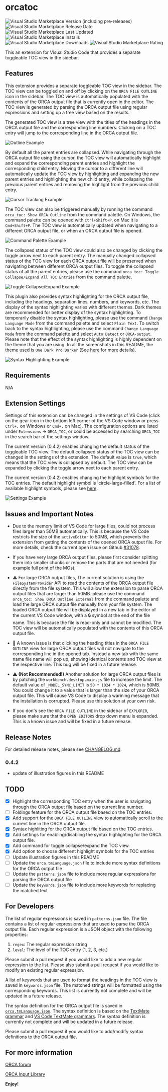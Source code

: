 # orcatoc

![Visual Studio Marketplace Version (including pre-releases)](https://img.shields.io/visual-studio-marketplace/v/LiqunKang.orcatoc)
![Visual Studio Marketplace Release Date](https://img.shields.io/visual-studio-marketplace/release-date/LiqunKang.orcatoc)
![Visual Studio Marketplace Last Updated](https://img.shields.io/visual-studio-marketplace/last-updated/LiqunKang.orcatoc)
![Visual Studio Marketplace Installs](https://img.shields.io/visual-studio-marketplace/i/LiqunKang.orcatoc)
![Visual Studio Marketplace Downloads](https://img.shields.io/visual-studio-marketplace/d/LiqunKang.orcatoc)
![Visual Studio Marketplace Rating](https://img.shields.io/visual-studio-marketplace/r/LiqunKang.orcatoc)

This an extension for Visual Studio Code that provides a separate toggleable TOC view in the sidebar.

## Features

This extension provides a separate toggleable TOC view in the sidebar. The TOC view can be toggled on and off by clicking on the `ORCA FILE OUTLINE` icon in the sidebar. The TOC view is automatically populated with the contents of the ORCA output file that is currently open in the editor. The TOC view is generated by parsing the ORCA output file using regular expressions and setting up a tree view based on the results.

The generated TOC view is a tree view with the titles of the headings in the ORCA output file and the corresponding line numbers. Clicking on a TOC entry will jump to the corresponding line in the ORCA output file.

![Outline Example](images/outline_example.png)

By default all the parent entries are collapsed. While navigating through the ORCA output file using the cursor, the TOC view will automatically highlight and expand the corresponding parent entries and highlight the corresponding child entry. Moving the cursor to a different line will automatically update the TOC view by highlighting and expanding the new parent entries and highlighting the new child entry, while collapsing the previous parent entries and removing the highlight from the previous child entry.

![Cursor Tracking Example](images/cursor_tracking_example.png)

The TOC view can also be triggered manually by running the command `orca_toc: Show ORCA Outline` from the command palette. On Windows, the command palette can be opened with `Ctrl+Shift+P`, on Mac it is `Cmd+Shift+P`. The TOC view is automatically updated when navigating to a different ORCA output file, or when an ORCA output file is opened.

![Command Palette Example](images/command_palette_example.png)

The collapsed status of the TOC view could also be changed by clicking the toggle arrow next to each parent entry. The manually changed collapsed status of the TOC view for each ORCA output file will be preserved when navigating between different ORCA output files. To toggle the collapsed status of all the parent entries, please use the command `orca_toc: Toggle Collapse/Expand All TOC Entries` from the command palette.

![Toggle Collapse/Expand Example](images/toggle_collapse_expand_example.png)

This plugin also provides syntax highlighting for the ORCA output file, including the headings, separation lines, numbers, and keywords, etc. The display of the syntax highlighting varies with different themes. Dark themes are recommended for better display of the syntax highlighting. To temporarily disable the syntax highlighting, please use the command `Change Language Mode` from the command palette and select `Plain Text`. To switch back to the syntax highlighting, please use the command `Change Language Mode` from the command palette and select `Auto Detect` or `ORCA-output`. Please note that the effect of the syntax highlighting is highly dependent on the theme that you are using. In all the screenshots in this README, the theme used is `One Dark Pro Darker` (See [here](https://marketplace.visualstudio.com/items?itemName=zhuangtongfa.Material-theme) for more details).

![Syntax Highlighting Example](images/syntax_highlighting_example.png)

## Requirements

N/A

## Extension Settings

Settings of this extension can be changed in the settings of VS Code (click on the gear icon in the bottom left corner of the VS Code window or press `Ctrl+,` on Windows or `Cmd+,` on Mac). The configuration options are listed under `Extensions` -> `ORCA_TOC`, or could be accessed by searching `ORCA_TOC` in the search bar of the settings window.

The current version (0.4.2) enables changing the default status of the toggleable TOC view. The default collapsed status of the TOC view can be changed in the settings of the extension. The default value is `true`, which means that the TOC view is collapsed by default. The TOC view can be expanded by clicking the toggle arrow next to each parent entry.

The current version (0.4.2) enables changing the highlight symbols for the TOC entries. The default highlight symbol is 'circle-large-filled'.
For a list of available highlight symbols, please see [here](https://code.visualstudio.com/api/references/icons-in-labels#icon-listing).

![Settings Example](images/settings_example.png)

## Issues and Important Notes

- Due to the memory limit of VS Code for large files, could not process files larger than 50MB automatically. This is because the VS Code restricts the size of the `activeEditor` to 50MB, which prevents the extension from getting the contents of the opened ORCA output file. For more details, check the current open issue on Github [#31078](https://github.com/Microsoft/vscode/issues/31078).

- If you have very large ORCA output files, please first consider splitting them into smaller chunks or remove the parts that are not needed (for example full print of the MOs).

- :warning: For large ORCA output files, The current solution is using the `FileSystemProvider` API to read the contents of the ORCA output file directly from the file system. This will allow the extension to parse ORCA output files that are larger than 50MB.  please use the command `orca_toc: Show ORCA Outline External` from the command palette and load the large ORCA output file manually from your file system. The loaded ORCA output file will be displayed in a new tab in the editor of the current VS Code window, with a :lock: symbol at the end of the file name. This is because the file is read-only and cannot be modified. The TOC view will be automatically populated with the contents of this ORCA output file.

- :construction: A known issue is that clicking the heading titles in the `ORCA FILE OUTLINE` view for large ORCA output files will not navigate to the corresponding line in the opened tab. Instead a new tab with the same name file name will pop up, showing identical contents and TOC view at the respective line. This bug will be fixed in a future release.

- :warning: **(Not Recommended!)** Another solution for large ORCA output files is by patching the `workbench.desktop.main.js` file to increase the limit. The default value of `_MODEL_SYNC_LIMIT` is `50 * 1024 * 1024`, which is 50MB. You could change it to a value that is larger than the size of your ORCA output file. This will cause VS Code to display a warining message that the installation is corrupted. Please use this solution at your own risk.

- If you don's see the `ORCA FILE OUTLINE` in the sidebar of `EXPLORER`, please make sure that the `OPEN EDITORS` drop down menu is expanded. This is a known issue and will be fixed in a future release.

## Release Notes

For detailed release notes, please see [CHANGELOG.md](CHANGELOG.md).

### 0.4.2

- update of illustration figures in this README

## TODO

- [x] Highlight the corresponding TOC entry when the user is navigating through the ORCA output file based on the current line number.
- [ ] Foldings feature for the ORCA output file based on the TOC entries.
- [x] Add support for the `ORCA FILE OUTLINE` view to automatically scroll to the current line in the ORCA output file.
- [x] Syntax highliting for the ORCA output file based on the TOC entries.
- [x] Add settings for enabling/disabling the syntax highlighting for the ORCA output file.
- [x] Add command for toggle collapse/expand the TOC view.
- [x] Add option to choose different highlight symbols for the TOC entries
- [ ] Update illustration figures in this README
- [ ] Update the `orca.tmLanguage.json` file to include more syntax definitions for the ORCA output file
- [ ] Update the `patterns.json` file to include more regular expressions for parsing the ORCA output file
- [ ] Update the `keywords.json` file to include more keywords for replacing the matched text

## For Developers

The list of regular expressions is saved in `patterns.json` file. The file contains a list of regular expressions that are used to parse the ORCA output file. Each regular expression is a JSON object with the following properties:

1. `regex`: The regular expression string
2. `level`: The level of the TOC entry (1, 2, 3, etc.)

Please submit a pull request if you would like to add a new regular expression to the list. Please also submit a pull request if you would like to modify an existing regular expression.

A list of keywords that are used to format the headings in the TOC view is saved in `keywords.json` file. The matched strings will be formatted using the corresponding keywords. This list is currently not complete and will be updated in a future release.

The syntax definition for the ORCA output file is saved in [`orca.tmLanguage.json`](syntaxes/orca.tmLanguage.json). The syntax definition is based on the [TextMate grammar](https://macromates.com/manual/en/language_grammars) and [VS Code TextMate grammars](https://code.visualstudio.com/api/language-extensions/syntax-highlight-guide#textmate-grammars). The syntax definition is currently not complete and will be updated in a future release.

Please submit a pull request if you would like to add/modify syntax definitions to the ORCA output file.

## For more information

[ORCA forum](https://orcaforum.kofo.mpg.de/)

[ORCA Input Library](https://sites.google.com/site/orcainputlibrary/home)

**Enjoy!**
